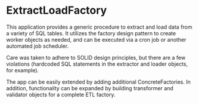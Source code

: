 # ExtractLoadFactory

This application provides a generic procedure to extract and load data from a variety of SQL tables. It utilizes the factory design pattern to create worker objects as needed, and can be executed via a cron job or another automated job scheduler. 

Care was taken to adhere to SOLID design principles, but there are a few violations (hardcoded SQL statements in the extractor and loader objects, for example). 

The app can be easily extended by adding additional ConcreteFactories. In addition, functionality can be expanded by building transformer and validator objects for a complete ETL factory.
